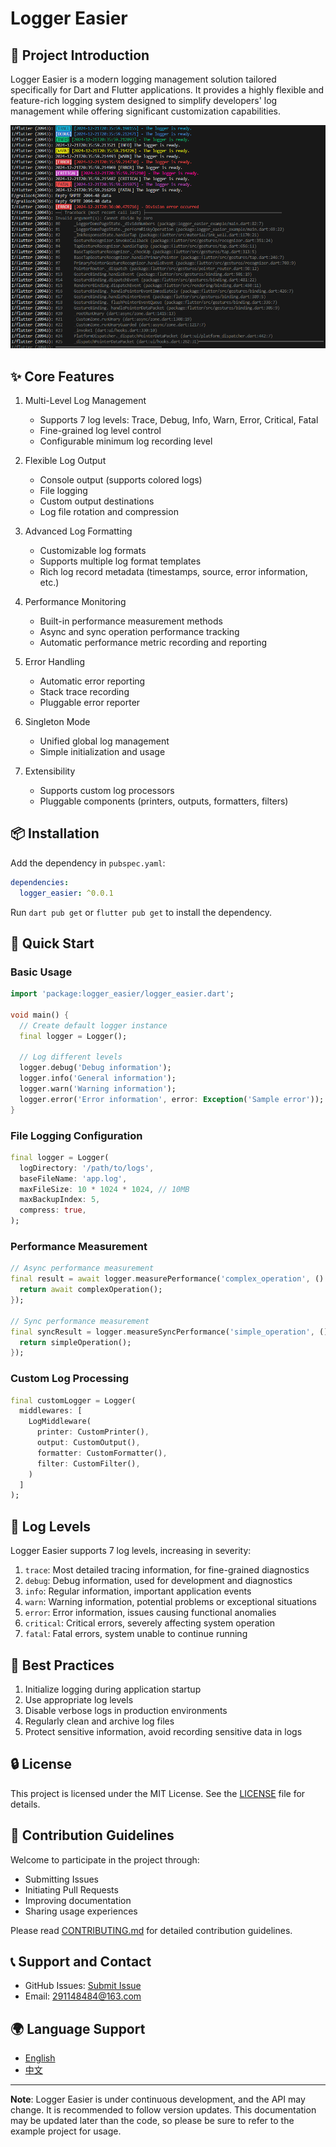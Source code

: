 # Logger Easier

## 🌟 Project Introduction

Logger Easier is a modern logging management solution tailored specifically for Dart and Flutter applications. It provides a highly flexible and feature-rich logging system designed to simplify developers' log management while offering significant customization capabilities.

![alt text](https://raw.githubusercontent.com/jacklee1995/flutter_logger_easier/refs/heads/master/example.png)

## ✨ Core Features

1. Multi-Level Log Management
   - Supports 7 log levels: Trace, Debug, Info, Warn, Error, Critical, Fatal
   - Fine-grained log level control
   - Configurable minimum log recording level

2. Flexible Log Output
   - Console output (supports colored logs)
   - File logging
   - Custom output destinations
   - Log file rotation and compression

3. Advanced Log Formatting
   - Customizable log formats
   - Supports multiple log format templates
   - Rich log record metadata (timestamps, source, error information, etc.)

4. Performance Monitoring
   - Built-in performance measurement methods
   - Async and sync operation performance tracking
   - Automatic performance metric recording and reporting

5. Error Handling
   - Automatic error reporting
   - Stack trace recording
   - Pluggable error reporter

6. Singleton Mode
   - Unified global log management
   - Simple initialization and usage

7. Extensibility
   - Supports custom log processors
   - Pluggable components (printers, outputs, formatters, filters)

## 📦 Installation

Add the dependency in `pubspec.yaml`:

```yaml
dependencies:
  logger_easier: ^0.0.1
```

Run `dart pub get` or `flutter pub get` to install the dependency.

## 🚀 Quick Start

### Basic Usage

```dart
import 'package:logger_easier/logger_easier.dart';

void main() {
  // Create default logger instance
  final logger = Logger();

  // Log different levels
  logger.debug('Debug information');
  logger.info('General information');
  logger.warn('Warning information');
  logger.error('Error information', error: Exception('Sample error'));
}
```

### File Logging Configuration

```dart
final logger = Logger(
  logDirectory: '/path/to/logs',
  baseFileName: 'app.log',
  maxFileSize: 10 * 1024 * 1024, // 10MB
  maxBackupIndex: 5,
  compress: true,
);
```

### Performance Measurement

```dart
// Async performance measurement
final result = await logger.measurePerformance('complex_operation', () async {
  return await complexOperation();
});

// Sync performance measurement
final syncResult = logger.measureSyncPerformance('simple_operation', () {
  return simpleOperation();
});
```

### Custom Log Processing

```dart
final customLogger = Logger(
  middlewares: [
    LogMiddleware(
      printer: CustomPrinter(),
      output: CustomOutput(),
      formatter: CustomFormatter(),
      filter: CustomFilter(),
    )
  ]
);
```

## 🌈 Log Levels

Logger Easier supports 7 log levels, increasing in severity:

1. `trace`: Most detailed tracing information, for fine-grained diagnostics
2. `debug`: Debug information, used for development and diagnostics
3. `info`: Regular information, important application events
4. `warn`: Warning information, potential problems or exceptional situations
5. `error`: Error information, issues causing functional anomalies
6. `critical`: Critical errors, severely affecting system operation
7. `fatal`: Fatal errors, system unable to continue running

## 📝 Best Practices

1. Initialize logging during application startup
2. Use appropriate log levels
3. Disable verbose logs in production environments
4. Regularly clean and archive log files
5. Protect sensitive information, avoid recording sensitive data in logs

## 🔒 License

This project is licensed under the MIT License. See the [LICENSE](LICENSE) file for details.

## 🤝 Contribution Guidelines

Welcome to participate in the project through:

- Submitting Issues
- Initiating Pull Requests
- Improving documentation
- Sharing usage experiences

Please read [CONTRIBUTING.md](CONTRIBUTING.md) for detailed contribution guidelines.

## 📞 Support and Contact

- GitHub Issues: [Submit Issue](https://github.com/jacklee1995/flutter_logger_easier/issues)
- Email: [291148484@163.com](mailto:291148484@163.com)

## 🌍 Language Support

- [English](README.md)
- [中文](README_CN.md)

---

**Note**: Logger Easier is under continuous development, and the API may change. It is recommended to follow version updates. This documentation may be updated later than the code, so please be sure to refer to the example project for usage.
